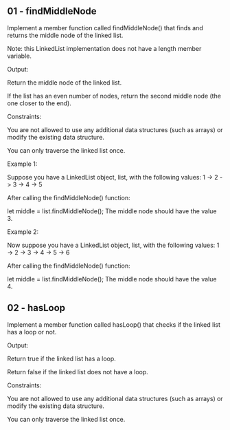 ## 01 - findMiddleNode
Implement a member function called findMiddleNode() that finds and returns the middle node of the linked list.

Note: this LinkedList implementation does not have a length member variable.

Output:

Return the middle node of the linked list.

If the list has an even number of nodes, return the second middle node (the one closer to the end).

Constraints:

You are not allowed to use any additional data structures (such as arrays) or modify the existing data structure.

You can only traverse the linked list once.


Example 1:

Suppose you have a LinkedList object, list, with the following values:
1 -> 2 -> 3 -> 4 -> 5

After calling the findMiddleNode() function:

let middle = list.findMiddleNode();
The middle node should have the value 3.

Example 2:

Now suppose you have a LinkedList object, list, with the following values:
1 -> 2 -> 3 -> 4 -> 5 -> 6

After calling the findMiddleNode() function:

let middle = list.findMiddleNode();
The middle node should have the value 4.

## 02 - hasLoop
Implement a member function called hasLoop() that checks if the linked list has a loop or not.

Output:

Return true if the linked list has a loop.

Return false if the linked list does not have a loop.

Constraints:

You are not allowed to use any additional data structures (such as arrays) or modify the existing data structure.

You can only traverse the linked list once.